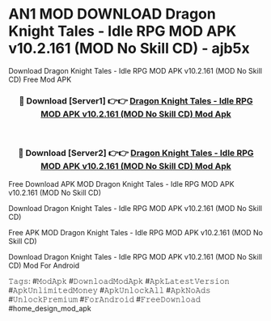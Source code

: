# AN1 MOD DOWNLOAD Dragon Knight Tales - Idle RPG MOD APK v10.2.161 (MOD No Skill CD) - ajb5x
Download Dragon Knight Tales - Idle RPG MOD APK v10.2.161 (MOD No Skill CD) Free Mod APK

<div align="center">
<h3>🔴 Download [Server1] 👉👉 <a href="https://apk-comot.site?title=Dragon_Knight_Tales_-_Idle_RPG_MOD_APK_v10.2.161_(MOD_No_Skill_CD)">Dragon Knight Tales - Idle RPG MOD APK v10.2.161 (MOD No Skill CD) Mod Apk</a></h3><br>

<h3>🔴 Download [Server2] 👉👉 <a href="https://apk-comot.site?title=Dragon_Knight_Tales_-_Idle_RPG_MOD_APK_v10.2.161_(MOD_No_Skill_CD)">Dragon Knight Tales - Idle RPG MOD APK v10.2.161 (MOD No Skill CD) Mod Apk</a></h3>
</div>


Free Download APK MOD Dragon Knight Tales - Idle RPG MOD APK v10.2.161 (MOD No Skill CD)

Download Dragon Knight Tales - Idle RPG MOD APK v10.2.161 (MOD No Skill CD) 

Free APK MOD Dragon Knight Tales - Idle RPG MOD APK v10.2.161 (MOD No Skill CD) 

Download Dragon Knight Tales - Idle RPG MOD APK v10.2.161 (MOD No Skill CD) Mod For Android

𝚃𝚊𝚐𝚜: #𝙼𝚘𝚍𝙰𝚙𝚔 #𝙳𝚘𝚠𝚗𝚕𝚘𝚊𝚍𝙼𝚘𝚍𝙰𝚙𝚔 #𝙰𝚙𝚔𝙻𝚊𝚝𝚎𝚜𝚝𝚅𝚎𝚛𝚜𝚒𝚘𝚗 #𝙰𝚙𝚔𝚄𝚗𝚕𝚒𝚖𝚒𝚝𝚎𝚍𝙼𝚘𝚗𝚎𝚢 #𝙰𝚙𝚔𝚄𝚗𝚕𝚘𝚌𝚔𝙰𝚕𝚕 #𝙰𝚙𝚔𝙽𝚘𝙰𝚍𝚜 #𝚄𝚗𝚕𝚘𝚌𝚔𝙿𝚛𝚎𝚖𝚒𝚞𝚖 #𝙵𝚘𝚛𝙰𝚗𝚍𝚛𝚘𝚒𝚍 #𝙵𝚛𝚎𝚎𝙳𝚘𝚠𝚗𝚕𝚘𝚊𝚍 #home_design_mod_apk